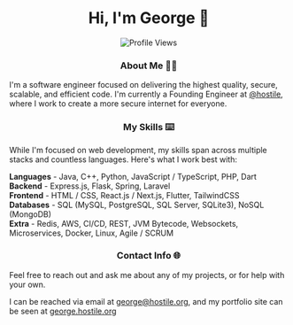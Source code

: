 <h1 align="center">Hi, I'm George 👋</h1>

<p align="center">
    <img src="https://komarev.com/ghpvc/?username=george" alt="Profile Views">
</p>

<h3 align="center"> About Me 🧑🏻 </h3>

I'm a software engineer focused on delivering the highest quality, secure,
scalable, and efficient code. I'm currently a Founding Engineer at 
<a href="https://github.com/hostile">@hostile</a>, where I 
work to create a more secure internet for everyone.

<h3 align="center">My Skills ⌨️</h3>

<p align="center">

While I'm focused on web development, my skills span across
multiple stacks and countless languages. Here's what I work best with:

**Languages** - Java, C++, Python, JavaScript / TypeScript, PHP, Dart
<br/>
**Backend** - Express.js, Flask, Spring, Laravel
<br/>
**Frontend** - HTML / CSS, React.js / Next.js, Flutter, TailwindCSS
<br/>
**Databases** - SQL (MySQL, PostgreSQL, SQL Server, SQLite3), NoSQL (MongoDB)
<br/>
**Extra** - Redis, AWS, CI/CD, REST, JVM Bytecode, Websockets, Microservices,
Docker, Linux, Agile / SCRUM

</p>

<h3 align="center">Contact Info 🌐 </h3>

Feel free to reach out and ask me about any of my projects, or for
help with your own.

I can be reached via email at <a href="mailto:george@hostile.org">george@hostile.org</a>, and
my portfolio site can be seen at <a href="https://george.hostile.org">george.hostile.org</a>
